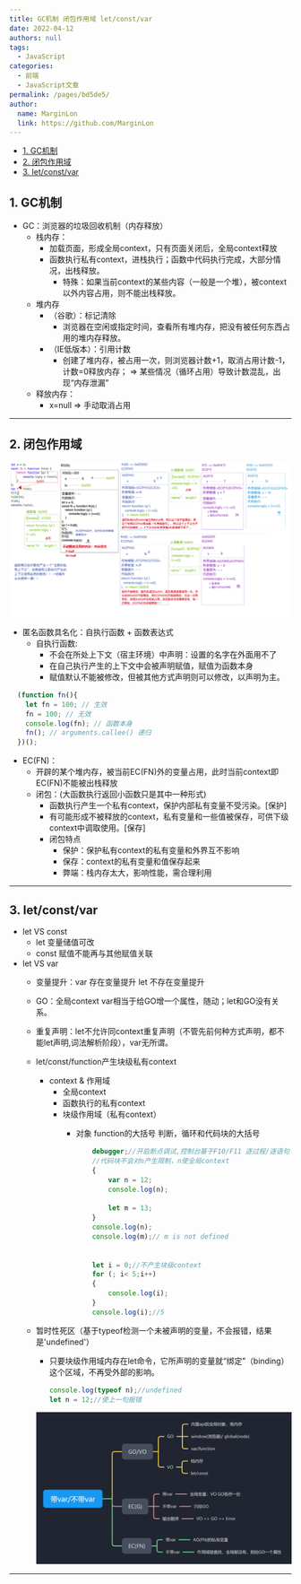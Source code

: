 ```yaml
---
title: GC机制 闭包作用域 let/const/var
date: 2022-04-12
authors: null
tags: 
  - JavaScript
categories: 
  - 前端
  - JavaScript文章
permalink: /pages/bd5de5/
author: 
  name: MarginLon
  link: https://github.com/MarginLon
---
```


- [1. GC机制](#1-gc机制)
- [2. 闭包作用域](#2-闭包作用域)
- [3. let/const/var](#3-letconstvar)

## 1. GC机制

- GC：浏览器的垃圾回收机制（内存释放）
  - 栈内存：
    - 加载页面，形成全局context，只有页面关闭后，全局context释放
    - 函数执行私有context，进栈执行；函数中代码执行完成，大部分情况，出栈释放。
      - 特殊：如果当前context的某些内容（一般是一个堆），被context以外内容占用，则不能出栈释放。
  - 堆内存
    - （谷歌）：标记清除
      - 浏览器在空闲或指定时间，查看所有堆内存，把没有被任何东西占用的堆内存释放。
    - （IE低版本）：引用计数
      - 创建了堆内存，被占用一次，则浏览器计数+1，取消占用计数-1，计数=0释放内存； => 某些情况（循环占用）导致计数混乱，出现“内存泄漏”
  - 释放内存：
    - x=null => 手动取消占用

---

## 2. 闭包作用域

![闭包案例](https://github.com/MarginLon/theImages/blob/master/%E9%97%AD%E5%8C%85%E6%A1%88%E4%BE%8B.png?raw=true)

- 匿名函数具名化：自执行函数 + 函数表达式
  - 自执行函数:
    - 不会在所处上下文（宿主环境）中声明：设置的名字在外面用不了
    - 在自己执行产生的上下文中会被声明赋值，赋值为函数本身
    - 赋值默认不能被修改，但被其他方式声明则可以修改，以声明为主。

```js
  (function fn(){
    let fn = 100; // 生效
    fn = 100; // 无效
    console.log(fn); // 函数本身
    fn(); // arguments.callee() 递归
  })();
```

- EC(FN)：
  - 开辟的某个堆内存，被当前EC(FN)外的变量占用，此时当前context即EC(FN)不能被出栈释放
  - 闭包：(大函数执行返回小函数只是其中一种形式)
    - 函数执行产生一个私有context，保护内部私有变量不受污染。[保护]
    - 有可能形成不被释放的context，私有变量和一些值被保存，可供下级context中调取使用。[保存]
    - 闭包特点
      - 保护：保护私有context的私有变量和外界互不影响
      - 保存：context的私有变量和值保存起来
      - 弊端：栈内存太大，影响性能，需合理利用

---

## 3. let/const/var

- let VS const
  - let 变量储值可改
  - const 赋值不能再与其他赋值关联
- let VS var
  - 变量提升：var 存在变量提升 let 不存在变量提升
  - GO：全局context var相当于给GO增一个属性，随动；let和GO没有关系。
  - 重复声明：let不允许同context重复声明（不管先前何种方式声明，都不能let声明,词法解析阶段），var无所谓。
  - let/const/function产生块级私有context
    - context & 作用域
      - 全局context
      - 函数执行的私有context
      - 块级作用域（私有context）
        - 对象 function的大括号 判断，循环和代码块的大括号

          ```js
              debugger;//开启断点调试,控制台基于F10/F11 逐过程/逐语句 控制执行
              //代码块不会对n产生限制，n使全局context
              {
                  var n = 12;
                  console.log(n);

                  let m = 13;
              }
              console.log(n);
              console.log(m);// m is not defined


              let i = 0;//不产生块级context
              for (; i< 5;i++)
              {
                  console.log(i);
              }
              console.log(i);//5
          ```

  - 暂时性死区（基于typeof检测一个未被声明的变量，不会报错，结果是'undefined'）
    - 只要块级作用域内存在let命令，它所声明的变量就“绑定”（binding）这个区域，不再受外部的影响。

        ```js
        console.log(typeof n);//undefined
        let n = 12;//使上一句报错 
        ```

    ![var](https://github.com/MarginLon/theImages/blob/master/var%E5%8F%98%E9%87%8F.png?raw=true)

---
